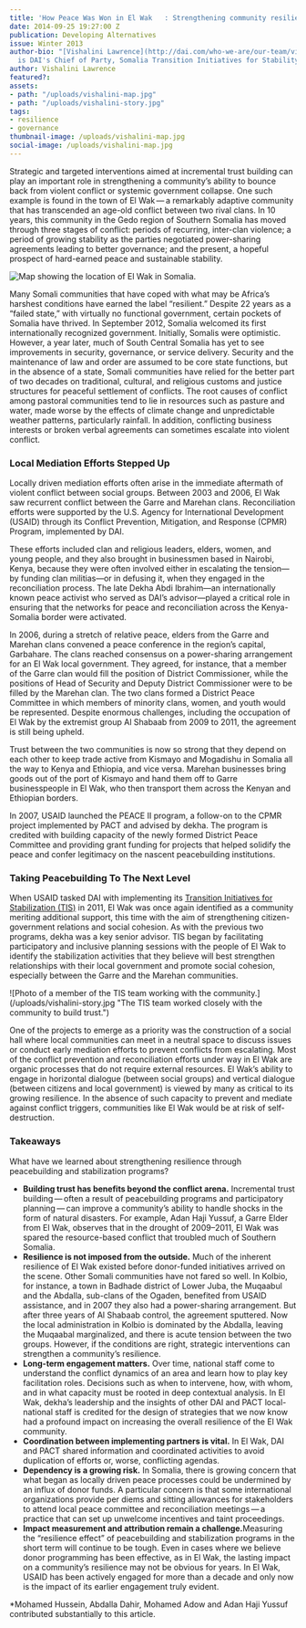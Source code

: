 ```yaml
---
title: 'How Peace Was Won in El Wak   : Strengthening community resilience through peacebuilding initiatives'
date: 2014-09-25 19:27:00 Z
publication: Developing Alternatives
issue: Winter 2013
author-bio: "[Vishalini Lawrence](http://dai.com/who-we-are/our-team/vishalini-lawrence)
  is DAI's Chief of Party, Somalia Transition Initiatives for Stability."
author: Vishalini Lawrence
featured?: 
assets:
- path: "/uploads/vishalini-map.jpg"
- path: "/uploads/vishalini-story.jpg"
tags:
- resilience
- governance
thumbnail-image: /uploads/vishalini-map.jpg
social-image: /uploads/vishalini-map.jpg
---
```


<p>Strategic and targeted interventions aimed at incremental trust building can play an important role in strengthening a community’s ability to bounce back from violent conflict or systemic government collapse. One such example is found in the town of El Wak — a remarkably adaptive community that has transcended an age-old conflict between two rival clans. In 10 years, this community in the Gedo region of Southern Somalia has moved through three stages of conflict: periods of recurring, inter-clan violence; a period of growing stability as the parties negotiated power-sharing agreements leading to better governance; and the present, a hopeful prospect of hard-earned peace and sustainable stability. </p>


![Map showing the location of El Wak in Somalia.](/uploads/vishalini-map.jpg "El Wak, Somalia") 
  <p>Many Somali communities that have coped with what may be Africa’s harshest conditions have earned the label “resilient.” Despite 22 years as a “failed state,” with virtually no functional government, certain pockets of Somalia have thrived. In September 2012, Somalia welcomed its first internationally recognized government. Initially, Somalis were optimistic. However, a year later, much of South Central Somalia has yet to see improvements in security, governance, or service delivery. Security and the maintenance of law and order are assumed to be core state functions, but in the absence of a state, Somali communities have relied for the better part of two decades on traditional, cultural, and religious customs and justice structures for peaceful settlement of conflicts. The root causes of conflict among pastoral communities tend to lie in resources such as pasture and water, made worse by the effects of climate change and unpredictable weather patterns, particularly rainfall. In addition, conflicting business interests or broken verbal agreements can sometimes escalate into violent conflict.</p>
<h3>Local Mediation Efforts Stepped Up</h3>
  <p>Locally driven mediation efforts often arise in the immediate aftermath of violent conflict between social groups. Between 2003 and 2006, El Wak saw recurrent conflict between the Garre and Marehan clans. Reconciliation efforts were supported by the U.S. Agency for International Development (USAID) through its Conflict Prevention, Mitigation, and Response (CPMR) Program, implemented by DAI.</p>
  <p>These efforts included clan and religious leaders, elders, women, and young people, and they also brought in businessmen based in Nairobi, Kenya, because they were often involved either in escalating the tension—by funding clan militias—or in defusing it, when they engaged in the reconciliation process. The late Dekha Abdi Ibrahim—an internationally known peace activist who served as DAI’s advisor—played a critical role in ensuring that the networks for peace and reconciliation across the Kenya-Somalia border were activated. </p>
  <p>In 2006, during a stretch of relative peace, elders from the Garre and Marehan clans convened a peace conference in the region’s capital, Garbahare. The clans reached consensus on a power-sharing arrangement for an El Wak local government. They agreed, for instance, that a member of the Garre clan would fill the position of District Commissioner, while the positions of Head of Security and Deputy District Commissioner were to be filled by the Marehan clan. The two clans formed a District Peace Committee in which members of minority clans, women, and youth would be represented. Despite enormous challenges, including the occupation of El Wak by the extremist group Al Shabaab from 2009 to 2011, the agreement is still being upheld.</p>
  <p>Trust between the two communities is now so strong that they depend on each other to keep trade active from Kismayo and Mogadishu in Somalia all the way to Kenya and Ethiopia, and vice versa. Marehan businesses bring goods out of the port of Kismayo and hand them off to Garre businesspeople in El Wak, who then transport them across the Kenyan and Ethiopian borders.</p>
  <p>In 2007, USAID launched the PEACE II program, a follow-on to the CPMR project implemented by PACT and advised by dekha. The program is credited with building capacity of the newly formed District Peace Committee and providing grant funding for projects that helped solidify the peace and confer legitimacy on the nascent peacebuilding institutions.</p>
<h3>Taking Peacebuilding To The Next Level</h3>
<p>When USAID tasked DAI with implementing its <a href="http://dai.com/our-work/projects/somalia—transition-initiatives-stabilization-tis">Transition Initiatives for Stabilization (TIS)</a> in 2011, El Wak was once again identified as a community meriting additional support, this time with the aim of strengthening citizen-government relations and social cohesion. As with the previous two programs, dekha was a key senior advisor. TIS began by facilitating participatory and inclusive planning sessions with the people of El Wak to identify the stabilization activities that they believe will best strengthen relationships with their local government and promote social cohesion, especially between the Garre and the Marehan communities.</p>
![Photo of a member of the TIS team working with the community.](/uploads/vishalini-story.jpg "The TIS team worked closely with the community to build trust.") 
<p>One of the projects to emerge as a priority was the construction of a social hall where local communities can meet in a neutral space to discuss issues or conduct early mediation efforts to prevent conflicts from escalating. Most of the conflict prevention and reconciliation efforts under way in El Wak are organic processes that do not require external resources. El Wak’s ability to engage in horizontal dialogue (between social groups) and vertical dialogue (between citizens and local government) is viewed by many as critical to its growing resilience. In the absence of such capacity to prevent and mediate against conflict triggers, communities like El Wak would be at risk of self-destruction.</p>
<h3>Takeaways</h3>
  <p>What have we learned about strengthening resilience through peacebuilding and stabilization programs?</p>
  <ul>
    <li><strong>Building trust has benefits beyond the conflict arena.</strong> Incremental trust building — often a result of peacebuilding programs and participatory planning — can improve a community’s ability to handle shocks in the form of natural disasters. For example, Adan Haji Yussuf, a Garre Elder from El Wak, observes that in the drought of 2009–2011, El Wak was spared the resource-based conflict that troubled much of Southern Somalia. </li>
    <li><strong>Resilience is not imposed from the outside.</strong> Much of the inherent resilience of El Wak existed before donor-funded initiatives arrived on the scene. Other Somali communities have not fared so well. In Kolbio, for instance, a town in Badhade district of Lower Juba, the Muqaabul and the Abdalla, sub-clans of the Ogaden, benefited from USAID assistance, and in 2007 they also had a power-sharing arrangement. But after three years of Al Shabaab control, the agreement sputtered. Now the local administration in Kolbio is dominated by the Abdalla, leaving the Muqaabal marginalized, and there is acute tension between the two groups. However, if the conditions are right, strategic interventions can strengthen a community’s resilience. </li>
    <li><strong>Long-term engagement matters.</strong> Over time, national staff come to understand the conflict dynamics of an area and learn how to play key facilitation roles. Decisions such as when to intervene, how, with whom, and in what capacity must be rooted in deep contextual analysis. In El Wak, dekha’s leadership and the insights of other DAI and PACT local-national staff is credited for the design of strategies that we now know had a profound impact on increasing the overall resilience of the El Wak community. </li>
    <li><strong>Coordination between implementing partners is vital.</strong> In El Wak, DAI and PACT shared information and coordinated activities to avoid duplication of efforts or, worse, conflicting agendas.</li>
    <li><strong>Dependency is a growing risk.</strong> In Somalia, there is growing concern that what began as locally driven peace processes could be undermined by an influx of donor funds. A particular concern is that some international organizations provide per diems and sitting allowances for stakeholders to attend local peace committee and reconciliation meetings — a practice that can set up unwelcome incentives and taint proceedings.</li>
    <li><strong> Impact measurement and attribution remain a challenge.</strong>Measuring the “resilience effect” of peacebuilding and stabilization programs in the short term will continue to be tough. Even in cases where we believe donor programming has been effective, as in El Wak, the lasting impact on a community’s resilience may not be obvious for years. In El Wak, USAID has been actively engaged for more than a decade and only now is the impact of its earlier engagement truly evident.</li>
  </ul>
  <p class="details">*Mohamed Hussein, Abdalla Dahir, Mohamed Adow and Adan Haji Yussuf contributed substantially to this article.</p>
